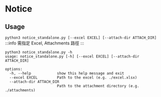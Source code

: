 # Notice
## Usage 
`python3 notice_standalone.py [--excel EXCEL] [--attach-dir ATTACH_DIR]`
:::info
需指定 Excel, Attachments 路徑
:::
```
python3 notice_standalone.py -h
usage: notice_standalone.py [-h] [--excel EXCEL] [--attach-dir ATTACH_DIR]

options:
  -h, --help            show this help message and exit
  --excel EXCEL         Path to the excel (e.g. ./excel.xlsx)
  --attach-dir ATTACH_DIR
                        Path to the attachment directory (e.g. ./attachments)
